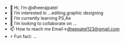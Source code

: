 - 👋 Hi, I’m @dheerajpatel
- 👀 I’m interested in ...editing,graphic designing
- 🌱 I’m currently learning PS,Ae
- 💞️ I’m looking to collaborate on ...
- 📫 How to reach me Email->dheepatel123@gmail.com
- ⚡ Fun fact: ...

<!---
dheepatel01/dheepatel01 is a ✨ special ✨ repository because its `README.md` (this file) appears on your GitHub profile.
You can click the Preview link to take a look at your changes.
--->

